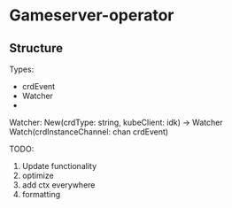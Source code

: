# Gameserver-operator
## Structure
Types:
- crdEvent
- Watcher
- 

Watcher:
New(crdType: string, kubeClient: idk) -> Watcher
Watch(crdInstanceChannel: chan crdEvent)

TODO:
1. Update functionality
2. optimize
3. add ctx everywhere
4. formatting
